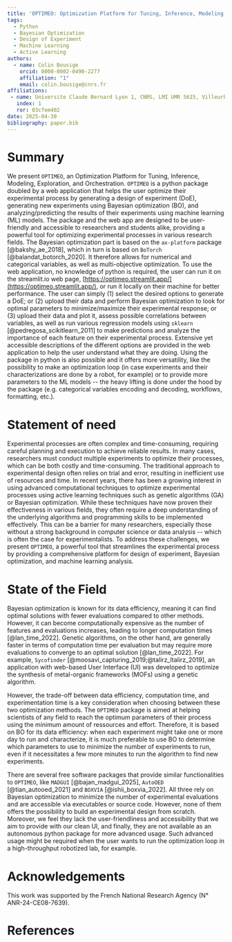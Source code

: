 ```yaml
---
title: 'OPTIMEO: Optimization Platform for Tuning, Inference, Modeling, Exploration, and Orchestration'
tags:
  - Python
  - Bayesian Optimization
  - Design of Experiment
  - Machine Learning
  - Active Learning
authors:
  - name: Colin Bousige
    orcid: 0000-0002-0490-2277
    affiliation: "1"
    email: colin.bousige@cnrs.fr
affiliations:
 - name: Universite Claude Bernard Lyon 1, CNRS, LMI UMR 5615, Villeurbanne, F-69100, France
   index: 1
   ror: 03cfem402
date: 2025-04-30
bibliography: paper.bib
---
```


# Summary

We present `OPTIMEO`, an Optimization Platform for Tuning, Inference, Modeling, Exploration, and Orchestration.
`OPTIMEO` is a python package doubled by a web application that helps the user optimize their experimental process by generating a design of experiment (DoE), generating new experiments using Bayesian optimization (BO), and analyzing/predicting the results of their experiments using machine learning (ML) models.
The package and the web app are designed to be user-friendly and accessible to researchers and students alike, providing a powerful tool for optimizing experimental processes in various research fields.
The Bayesian optimization part is based on the `ax-platform` package [@bakshy_ae_2018], which in turn is based on `BoTorch` [@balandat_botorch_2020].
It therefore allows for numerical and categorical variables, as well as multi-objective optimization.
To use the web application, no knowledge of python is required, the user can run it on the streamlit.io web page, [https://optimeo.streamlit.app/](https://optimeo.streamlit.app/), or run it locally on their machine for better performance.
The user can simply (1) select the desired options to generate a DoE; or (2) upload their data and perform Bayesian optimization to look for optimal parameters to minimize/maximize their experimental response; or (3) upload their data and plot it, assess possible correlations between variables, as well as run various regression models using `sklearn` [@pedregosa_scikitlearn_2011] to make predictions and analyze the importance of each feature on their experimental process.
Extensive yet accessible descriptions of the different options are provided in the web application to help the user understand what they are doing.
Using the package in python is also possible and it offers more versatility, like the possibility to make an optimization loop (in case experiments and their characterizations are done by a robot, for example) or to provide more parameters to the ML models -- the heavy lifting is done under the hood by the package (e.g. categorical variables encoding and decoding, workflows, formatting, etc.).

# Statement of need

Experimental processes are often complex and time-consuming, requiring careful planning and execution to achieve reliable results.
In many cases, researchers must conduct multiple experiments to optimize their processes, which can be both costly and time-consuming.
The traditional approach to experimental design often relies on trial and error, resulting in inefficient use of resources and time.
In recent years, there has been a growing interest in using advanced computational techniques to optimize experimental processes using active learning techniques such as genetic algorithms (GA) or Bayesian optimization.
While these techniques have now proven their effectiveness in various fields, they often require a deep understanding of the underlying algorithms and programming skills to be implemented effectively.
This can be a barrier for many researchers, especially those without a strong background in computer science or data analysis -- which is often the case for experimentalists.
To address these challenges, we present `OPTIMEO`, a powerful tool that streamlines the experimental process by providing a comprehensive platform for design of experiment, Bayesian optimization, and machine learning analysis.

# State of the Field

Bayesian optimization is known for its data efficiency, meaning it can find optimal solutions with fewer evaluations compared to other methods.
However, it can become computationally expensive as the number of features and evaluations increases, leading to longer computation times [@lan_time_2022].
Genetic algorithms, on the other hand, are generally faster in terms of computation time per evaluation but may require more evaluations to converge to an optimal solution [@lan_time_2022].
For example, `Sycofinder` [@moosavi_capturing_2019;@talirz_ltalirz_2019], an application with web-based User Interface (UI) was developed to optimize the synthesis of metal-organic frameworks (MOFs) using a genetic algorithm.

However, the trade-off between data efficiency, computation time, and experimentation time is a key consideration when choosing between these two optimization methods.
The `OPTIMEO` package is aimed at helping scientists of any field to reach the optimum parameters of their process using the minimum amount of ressources and effort.
Therefore, it is based on BO for its data efficiency: when each experiment might take one or more day to run and characterize, it is much preferable to use BO to determine which parameters to use to minimize the number of experiments to run, even if it necessitates a few more minutes to run the algorithm to find new experiments.

There are several free software packages that provide similar functionalities to `OPTIMEO`, like `MADGUI` [@bajan_madgui_2025], `AutoOED` [@tian_autooed_2021] and `BOXVIA` [@ishii_boxvia_2022].
All three rely on Bayesian optimization to minimize the number of experimental evaluations and are accessible via executables or source code.
However, none of them offers the possibility to build an experimental design from scratch.
Moreover, we feel they lack the user-friendliness and accessibility that we aim to provide with our clean UI, and finally, they are not available as an autonomous python package for more advanced usage.
Such advanced usage might be required when the user wants to run the optimization loop in a high-throughput robotized lab, for example.

# Acknowledgements

This work was supported by the French National Research Agency (N° ANR-24-CE08-7639).

# References